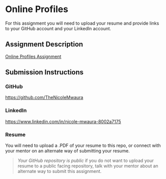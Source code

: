# Online Profiles
For this assignment you will need to upload your resume and provide links to your GitHub account and your LinkedIn account.

## Assignment Description
[Online Profiles Assignment](https://education.launchcode.org/liftoff/modules/assignments/online-profiles)

## Submission Instructions
 
### GitHub
https://github.com/TheNicoleMwaura
 
### LinkedIn
https://www.linkedin.com/in/nicole-mwaura-8002a7175 

### Resume
You will need to upload a .PDF of your resume to this repo, or connect with your mentor on an alternate way of submitting your resume.

  
> *Your GitHub repository is public* if you do not want to upload your resume to a public facing repository, talk with your mentor about an alternate way to submit this assignment.
